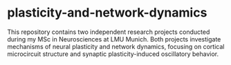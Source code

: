 # plasticity-and-network-dynamics
This repository contains two independent research projects conducted during my MSc in Neurosciences at LMU Munich. Both projects investigate mechanisms of neural plasticity and network dynamics, focusing on cortical microcircuit structure and synaptic plasticity-induced oscillatory behavior.
